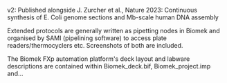 v2: Published alongside J. Zurcher et al., Nature 2023: Continuous synthesis of E. Coli genome sections and Mb-scale human DNA assembly

Extended protocols are generally written as pipetting nodes in Biomek and organised by SAMI (pipelining software) to 
access plate readers/thermocyclers etc. Screenshots of both are included. 

The Biomek FXp automation platform's deck layout and labware descriptions are contained within Biomek_deck.bif, Biomek_project.imp and... 

